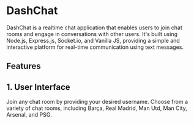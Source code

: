 # DashChat

DashChat is a realtime chat application that enables users to join chat rooms and engage in conversations with other users. It's built using Node.js, Express.js, Socket.io, and Vanilla JS, providing a simple and interactive platform for real-time communication using text messages.

## Features

## 1. User Interface
Join any chat room by providing your desired username. Choose from a variety of chat rooms, including Barça, Real Madrid, Man Utd, Man City, Arsenal, and PSG.
